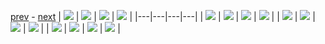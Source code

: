 
[prev](gal_2.md) - [next](gal_4.md)
| [![](../thumb/uncompressed_scenario_training_training.tfrecord-00256-of-01000.gif)](../vid/uncompressed_scenario_training_training.tfrecord-00256-of-01000.gif)  | [![](../thumb/uncompressed_scenario_training_training.tfrecord-00018-of-01000.gif)](../vid/uncompressed_scenario_training_training.tfrecord-00018-of-01000.gif)  | [![](../thumb/uncompressed_scenario_training_training.tfrecord-00271-of-01000.gif)](../vid/uncompressed_scenario_training_training.tfrecord-00271-of-01000.gif)  | [![](../thumb/uncompressed_scenario_training_training.tfrecord-00051-of-01000.gif)](../vid/uncompressed_scenario_training_training.tfrecord-00051-of-01000.gif)  |
|---|---|---|---|
| [![](../thumb/uncompressed_scenario_training_training.tfrecord-00147-of-01000.gif)](../vid/uncompressed_scenario_training_training.tfrecord-00147-of-01000.gif)  | [![](../thumb/uncompressed_scenario_training_training.tfrecord-00000-of-01000.gif)](../vid/uncompressed_scenario_training_training.tfrecord-00000-of-01000.gif)  | [![](../thumb/uncompressed_scenario_training_training.tfrecord-00197-of-01000.gif)](../vid/uncompressed_scenario_training_training.tfrecord-00197-of-01000.gif)  | [![](../thumb/uncompressed_scenario_training_training.tfrecord-00030-of-01000.gif)](../vid/uncompressed_scenario_training_training.tfrecord-00030-of-01000.gif)  |
| [![](../thumb/uncompressed_scenario_training_training.tfrecord-00042-of-01000.gif)](../vid/uncompressed_scenario_training_training.tfrecord-00042-of-01000.gif)  | [![](../thumb/uncompressed_scenario_training_training.tfrecord-00019-of-01000.gif)](../vid/uncompressed_scenario_training_training.tfrecord-00019-of-01000.gif)  | [![](../thumb/uncompressed_scenario_training_training.tfrecord-00028-of-01000.gif)](../vid/uncompressed_scenario_training_training.tfrecord-00028-of-01000.gif)  | [![](../thumb/uncompressed_scenario_training_training.tfrecord-00103-of-01000.gif)](../vid/uncompressed_scenario_training_training.tfrecord-00103-of-01000.gif)  |
| [![](../thumb/uncompressed_scenario_training_training.tfrecord-00052-of-01000.gif)](../vid/uncompressed_scenario_training_training.tfrecord-00052-of-01000.gif)  | [![](../thumb/uncompressed_scenario_training_training.tfrecord-00071-of-01000.gif)](../vid/uncompressed_scenario_training_training.tfrecord-00071-of-01000.gif)  | [![](../thumb/uncompressed_scenario_training_training.tfrecord-00136-of-01000.gif)](../vid/uncompressed_scenario_training_training.tfrecord-00136-of-01000.gif)  | [![](../thumb/uncompressed_scenario_training_training.tfrecord-00230-of-01000.gif)](../vid/uncompressed_scenario_training_training.tfrecord-00230-of-01000.gif)  |
